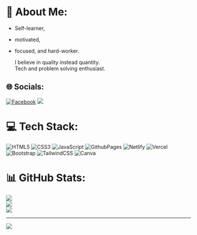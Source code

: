 
# 💫 About Me:
- Self-learner, 
- motivated,
- focused, and hard-worker.

    I believe in quality instead quantity.<br>Tech and problem solving enthusiast.
  


## 🌐 Socials:
[![Facebook](https://img.shields.io/badge/Facebook-%231877F2.svg?logo=Facebook&logoColor=white)](https://facebook.com/Chalehin) 
![](https://komarev.com/ghpvc/?username=soriful-chalehin&style=flat-square)
# 💻 Tech Stack:
![HTML5](https://img.shields.io/badge/html5-%23E34F26.svg?style=for-the-badge&logo=html5&logoColor=white) ![CSS3](https://img.shields.io/badge/css3-%231572B6.svg?style=for-the-badge&logo=css3&logoColor=white) ![JavaScript](https://img.shields.io/badge/javascript-%23323330.svg?style=for-the-badge&logo=javascript&logoColor=%23F7DF1E) ![GithubPages](https://img.shields.io/badge/github%20pages-121013?style=for-the-badge&logo=github&logoColor=white) ![Netlify](https://img.shields.io/badge/netlify-%23000000.svg?style=for-the-badge&logo=netlify&logoColor=#00C7B7) ![Vercel](https://img.shields.io/badge/vercel-%23000000.svg?style=for-the-badge&logo=vercel&logoColor=white) ![Bootstrap](https://img.shields.io/badge/bootstrap-%238511FA.svg?style=for-the-badge&logo=bootstrap&logoColor=white) ![TailwindCSS](https://img.shields.io/badge/tailwindcss-%2338B2AC.svg?style=for-the-badge&logo=tailwind-css&logoColor=white) ![Canva](https://img.shields.io/badge/Canva-%2300C4CC.svg?style=for-the-badge&logo=Canva&logoColor=white)
# 📊 GitHub Stats:
![](https://github-readme-stats.vercel.app/api?username=soriful-chalehin&theme=dark&hide_border=false&include_all_commits=false&count_private=true)<br/>
![](https://github-readme-streak-stats.herokuapp.com/?user=soriful-chalehin&theme=dark&hide_border=false)<br/>
![](https://github-readme-stats.vercel.app/api/top-langs/?username=soriful-chalehin&theme=dark&hide_border=false&include_all_commits=false&count_private=false&layout=compact)

---
[![](https://visitcount.itsvg.in/api?id=soriful-chalehin&icon=0&color=0)](https://visitcount.itsvg.in)

